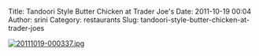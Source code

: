 Title: Tandoori Style Butter Chicken at Trader Joe's
Date: 2011-10-19 00:04
Author: srini
Category: restaurants
Slug: tandoori-style-butter-chicken-at-trader-joes

[![20111019-000337.jpg]({filename}/wp-content/uploads/2011/10/20111019-000337.jpg)]({filename}/wp-content/uploads/2011/10/20111019-000337.jpg)
